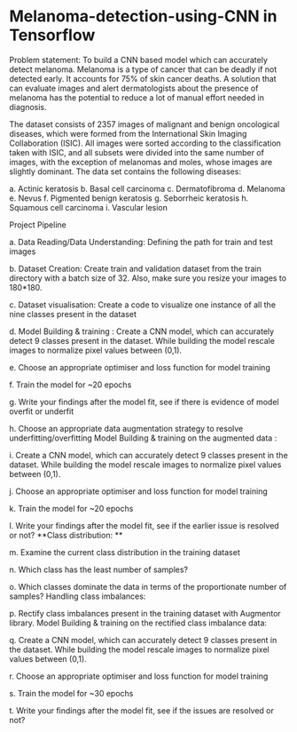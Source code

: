 # Melanoma-detection-using-CNN in Tensorflow

Problem statement: To build a CNN based model which can accurately detect melanoma. Melanoma is a type of cancer that can be deadly if not detected early. It accounts for 75% of skin cancer deaths. A solution that can evaluate images and alert dermatologists about the presence of melanoma has the potential to reduce a lot of manual effort needed in diagnosis.

The dataset consists of 2357 images of malignant and benign oncological diseases, which were formed from the International Skin Imaging Collaboration (ISIC). All images were sorted according to the classification taken with ISIC, and all subsets were divided into the same number of images, with the exception of melanomas and moles, whose images are slightly dominant. The data set contains the following diseases:

a. Actinic keratosis
b. Basal cell carcinoma
c. Dermatofibroma
d. Melanoma
e. Nevus
f. Pigmented benign keratosis
g. Seborrheic keratosis
h. Squamous cell carcinoma
i. Vascular lesion

Project Pipeline


a. Data Reading/Data Understanding: Defining the path for train and test images

b. Dataset Creation: Create train and validation dataset from the train directory with a batch size of 32. Also, make sure you resize your images to 180*180.

c. Dataset visualisation: Create a code to visualize one instance of all the nine classes present in the dataset

d. Model Building & training : Create a CNN model, which can accurately detect 9 classes present in the dataset. While building the model rescale images to normalize pixel values between (0,1).

e. Choose an appropriate optimiser and loss function for model training

f. Train the model for ~20 epochs

g. Write your findings after the model fit, see if there is evidence of model overfit or underfit

h. Choose an appropriate data augmentation strategy to resolve underfitting/overfitting Model Building & training on the augmented data :

i. Create a CNN model, which can accurately detect 9 classes present in the dataset. While building the model rescale images to normalize pixel values between (0,1).

j. Choose an appropriate optimiser and loss function for model training

k. Train the model for ~20 epochs

l. Write your findings after the model fit, see if the earlier issue is resolved or not? **Class distribution: **

m. Examine the current class distribution in the training dataset

n. Which class has the least number of samples?

o. Which classes dominate the data in terms of the proportionate number of samples? Handling class imbalances:

p. Rectify class imbalances present in the training dataset with Augmentor library. Model Building & training on the rectified class imbalance data:

q. Create a CNN model, which can accurately detect 9 classes present in the dataset. While building the model rescale images to normalize pixel values between (0,1).

r. Choose an appropriate optimiser and loss function for model training

s. Train the model for ~30 epochs

t. Write your findings after the model fit, see if the issues are resolved or not?
